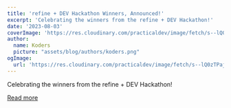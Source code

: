 ```yaml
---
title: 'refine + DEV Hackathon Winners, Announced!'
excerpt: 'Celebrating the winners from the refine + DEV Hackathon!'
date: '2023-08-03'
coverImage: 'https://res.cloudinary.com/practicaldev/image/fetch/s--lQ0zTPaj--/c_imagga_scale,f_auto,fl_progressive,h_420,q_auto,w_1000/https://dev-to-uploads.s3.amazonaws.com/uploads/articles/hwsylhikkh0gs9h6u6zo.png'
author:
  name: Koders
  picture: "assets/blog/authors/koders.png"
ogImage:
  url: 'https://res.cloudinary.com/practicaldev/image/fetch/s--lQ0zTPaj--/c_imagga_scale,f_auto,fl_progressive,h_420,q_auto,w_1000/https://dev-to-uploads.s3.amazonaws.com/uploads/articles/hwsylhikkh0gs9h6u6zo.png'
---
```


Celebrating the winners from the refine + DEV Hackathon!

[Read more](https://dev.to/devteam/refine-dev-hackathon-winners-announced-237g)
